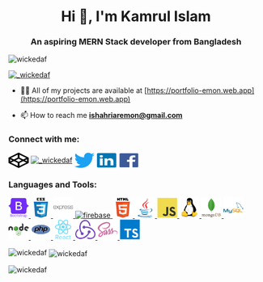 <h1 align="center">Hi 👋, I'm Kamrul Islam</h1>
<h3 align="center">An aspiring MERN Stack developer from Bangladesh</h3>

<p align="left"> <img src="https://komarev.com/ghpvc/?username=wickedaf&label=Profile%20views&color=0e75b6&style=flat" alt="wickedaf" /> </p>

<p align="left"> <a href="https://twitter.com/_wickedaf" target="blank"><img src="https://img.shields.io/twitter/follow/_wickedaf?logo=twitter&style=for-the-badge" alt="_wickedaf" /></a> </p>

- 👨‍💻 All of my projects are available at [https://portfolio-emon.web.app](https://portfolio-emon.web.app)

- 📫 How to reach me **ishahriaremon@gmail.com**

<h3 align="left">Connect with me:</h3>
<p align="left">
<a href="https://codepen.io/wickedaf" target="blank"><img align="center" src="https://raw.githubusercontent.com/devicons/devicon/master/icons/codepen/codepen-plain.svg" alt="wickedaf" height="30" width="40" /></a>
<a href="https://dev.to/_wickedaf" target="blank"><img align="center" src="https://cdn.jsdelivr.net/npm/simple-icons@3.0.1/icons/dev-dot-to.svg" alt="_wickedaf" height="30" width="40" /></a>
<a href="https://twitter.com/_wickedaf" target="blank"><img align="center" src="https://raw.githubusercontent.com/devicons/devicon/master/icons/twitter/twitter-original.svg" alt="_wickedaf" height="30" width="40" /></a>
<a href="https://linkedin.com/in/ishahriaremon" target="blank"><img align="center" src="https://raw.githubusercontent.com/devicons/devicon/master/icons/linkedin/linkedin-original.svg" alt="ishahriaremon" height="30" width="40" /></a>
<a href="https://fb.com/wickedaf" target="blank"><img align="center" src="https://raw.githubusercontent.com/devicons/devicon/master/icons/facebook/facebook-original.svg" alt="wickedaf" height="30" width="40" /></a>
</p>

<h3 align="left">Languages and Tools:</h3>
<p align="left"> <a href="https://getbootstrap.com" target="_blank"> <img src="https://raw.githubusercontent.com/devicons/devicon/master/icons/bootstrap/bootstrap-plain-wordmark.svg" alt="bootstrap" width="40" height="40"/> </a> <a href="https://www.w3schools.com/css/" target="_blank"> <img src="https://raw.githubusercontent.com/devicons/devicon/master/icons/css3/css3-original-wordmark.svg" alt="css3" width="40" height="40"/> </a> <a href="https://expressjs.com" target="_blank"> <img src="https://raw.githubusercontent.com/devicons/devicon/master/icons/express/express-original-wordmark.svg" alt="express" width="40" height="40"/> </a> <a href="https://firebase.google.com/" target="_blank"> <img src="https://www.vectorlogo.zone/logos/firebase/firebase-icon.svg" alt="firebase" width="40" height="40"/> </a> <a href="https://www.w3.org/html/" target="_blank"> <img src="https://raw.githubusercontent.com/devicons/devicon/master/icons/html5/html5-original-wordmark.svg" alt="html5" width="40" height="40"/> </a> <a href="https://www.java.com" target="_blank"> <img src="https://raw.githubusercontent.com/devicons/devicon/master/icons/java/java-original.svg" alt="java" width="40" height="40"/> </a> <a href="https://developer.mozilla.org/en-US/docs/Web/JavaScript" target="_blank"> <img src="https://raw.githubusercontent.com/devicons/devicon/master/icons/javascript/javascript-original.svg" alt="javascript" width="40" height="40"/> </a> <a href="https://www.linux.org/" target="_blank"> <img src="https://raw.githubusercontent.com/devicons/devicon/master/icons/linux/linux-original.svg" alt="linux" width="40" height="40"/> </a> <a href="https://www.mongodb.com/" target="_blank"> <img src="https://raw.githubusercontent.com/devicons/devicon/master/icons/mongodb/mongodb-original-wordmark.svg" alt="mongodb" width="40" height="40"/> </a> <a href="https://www.mysql.com/" target="_blank"> <img src="https://raw.githubusercontent.com/devicons/devicon/master/icons/mysql/mysql-original-wordmark.svg" alt="mysql" width="40" height="40"/> </a> <a href="https://nodejs.org" target="_blank"> <img src="https://raw.githubusercontent.com/devicons/devicon/master/icons/nodejs/nodejs-original-wordmark.svg" alt="nodejs" width="40" height="40"/> </a> <a href="https://www.php.net" target="_blank"> <img src="https://raw.githubusercontent.com/devicons/devicon/master/icons/php/php-original.svg" alt="php" width="40" height="40"/> </a> <a href="https://reactjs.org/" target="_blank"> <img src="https://raw.githubusercontent.com/devicons/devicon/master/icons/react/react-original-wordmark.svg" alt="react" width="40" height="40"/> </a> <a href="https://redux.js.org" target="_blank"> <img src="https://raw.githubusercontent.com/devicons/devicon/master/icons/redux/redux-original.svg" alt="redux" width="40" height="40"/> </a> <a href="https://sass-lang.com" target="_blank"> <img src="https://raw.githubusercontent.com/devicons/devicon/master/icons/sass/sass-original.svg" alt="sass" width="40" height="40"/> </a> <a href="https://www.typescriptlang.org/" target="_blank"> <img src="https://raw.githubusercontent.com/devicons/devicon/master/icons/typescript/typescript-original.svg" alt="typescript" width="40" height="40"/> </a> </p>

<p><img align="left" src="https://github-readme-stats.vercel.app/api/top-langs?username=wickedaf&show_icons=true&locale=en&layout=compact" alt="wickedaf" />  </p>  


<p>&nbsp;<img align="center" src="https://github-readme-stats.vercel.app/api?username=wickedaf&show_icons=true&locale=en" alt="wickedaf" /></p>

<p><img align="center" src="https://github-readme-streak-stats.herokuapp.com/?user=wickedaf&" alt="wickedaf" /></p>
